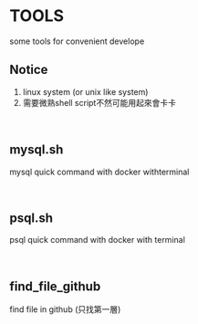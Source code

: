 # TOOLS
some tools for convenient develope

## Notice
1. linux system (or unix like system)
2. 需要微熟shell script不然可能用起來會卡卡

<br>

## mysql.sh
mysql quick command with docker withterminal

<br>

## psql.sh
psql quick command with docker with terminal

<br>

## find_file_github
find file in github (只找第一層)